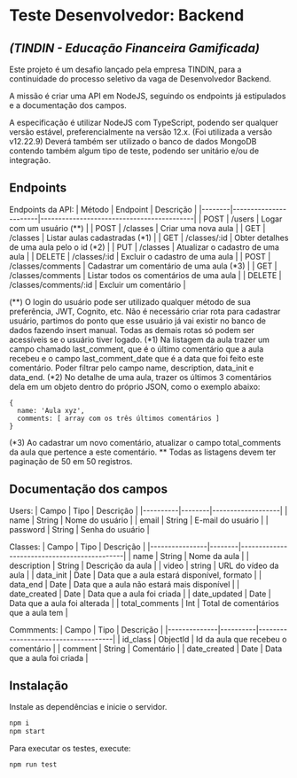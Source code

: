 # Teste Desenvolvedor: Backend 
## _(TINDIN - Educação Financeira Gamificada)_

Este projeto é um desafio lançado pela empresa TINDIN, para a continuidade do processo seletivo da vaga de Desenvolvedor Backend.

A missão é criar uma API em NodeJS, seguindo os endpoints já estipulados e a documentação dos campos. 

A especificação é utilizar NodeJS com TypeScript, podendo ser qualquer versão estável, preferencialmente na versão 12.x. (Foi utilizada a versão v12.22.9)
Deverá também ser utilizado o banco de dados MongoDB contendo também algum tipo de teste, podendo ser unitário e/ou de integração.

## Endpoints

Endpoints da API:
| Método | Endpoint              | Descrição                                 |
|--------|-----------------------|-------------------------------------------|
| POST   | /users                | Logar com um usuário (**)                 |
| POST   | /classes              | Criar uma nova aula                       |
| GET    | /classes              | Listar aulas cadastradas (*1)             |
| GET    | /classes/:id          | Obter detalhes de uma aula pelo o id (*2) |
| PUT    | /classes              | Atualizar o cadastro de uma aula          |
| DELETE | /classes/:id          | Excluir o cadastro de uma aula            |
| POST   | /classes/comments     | Cadastrar um comentário de uma aula (*3)  |
| GET    | /classes/comments     | Listar todos os comentários de uma aula   |
| DELETE | /classes/comments/:id | Excluir um comentário                     |

(**) O login do usuário pode ser utilizado qualquer método de sua preferência, JWT, Cognito, etc. Não é necessário criar rota para cadastrar usuário, partimos do ponto que esse usuário já vai existir no banco de dados fazendo insert manual. Todas as demais rotas só podem ser acessíveis se o usuário tiver logado.
(*1) Na listagem da aula trazer um campo chamado last_comment, que é o último comentário que a aula recebeu e o campo last_comment_date que é a data que foi feito este comentário. Poder filtrar pelo campo name, description, data_init e data_end.
(*2) No detalhe de uma aula, trazer os últimos 3 comentários dela em um objeto dentro do próprio JSON, como o exemplo abaixo:
```
{
  name: 'Aula xyz',
  comments: [ array com os três últimos comentários ]
}
```
(*3) Ao cadastrar um novo comentário, atualizar o campo total_comments da aula que pertence a este comentário.
** Todas as listagens devem ter paginação de 50 em 50 registros.

## Documentação dos campos

Users:
| Campo    | Tipo   | Descrição         |
|----------|--------|-------------------|
| name     | String | Nome do usuário   |
| email    | String | E-mail do usuário |
| password | String | Senha do usuário  |

Classes:
| Campo          | Tipo   | Descrição                                   |
|----------------|--------|---------------------------------------------|
| name           | String | Nome da aula                                |
| description    | String | Descrição da aula                           |
| video          | string | URL do vídeo da aula                        |
| data_init      | Date   | Data que a aula estará disponível, formato  |
| data_end       | Date   | Data que a aula não estará mais disponível  |
| date_created   | Date   | Data que a aula foi criada                  |
| date_updated   | Date   | Data que a aula foi alterada                |
| total_comments | Int    | Total de comentários que a aula tem         |

Commments:
| Campo        | Tipo     | Descrição                           |
|--------------|----------|-------------------------------------|
| id_class     | ObjectId | Id da aula que recebeu o comentário |
| comment      | String   | Comentário                          |
| date_created | Date     | Data que a aula foi criada          |




## Instalação

Instale as dependências e inicie o servidor.

```sh
npm i
npm start
```

Para executar os testes, execute:

```sh
npm run test
```
